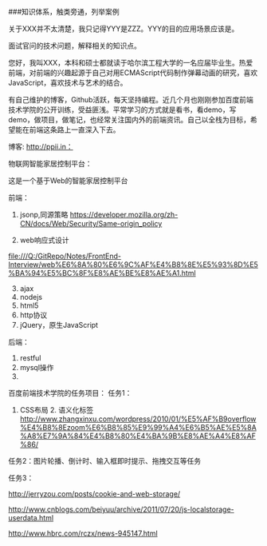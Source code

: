 ###知识体系，触类旁通，列举案例

关于XXX并不太清楚，我只记得YYY是ZZZ。YYY的目的应用场景应该是。

面试官问的技术问题，解释相关的知识点。

您好，我叫XXX，本科和硕士都就读于哈尔滨工程大学的一名应届毕业生。热爱前端，对前端的兴趣起源于自己对用ECMAScript代码制作弹幕动画的研究，喜欢JavaScript，喜欢技术与艺术的结合。

有自己维护的博客，Github活跃，每天坚持编程。近几个月也刚刚参加百度前端技术学院的公开训练，受益匪浅。平常学习的方式就是看书，看demo，写demo，做项目，做笔记，也经常关注国内外的前端资讯。自己以全栈为目标，希望能在前端这条路上一直深入下去。

博客: http://ppii.in：

物联网智能家居控制平台：

这是一个基于Web的智能家居控制平台

前端：
1. jsonp,同源策略
<https://developer.mozilla.org/zh-CN/docs/Web/Security/Same-origin_policy>

2. web响应式设计

<file:///Q:/GitRepo/Notes/FrontEnd-Interview/web%E6%8A%80%E6%9C%AF%E4%B8%8E%E5%93%8D%E5%BA%94%E5%BC%8F%E8%AE%BE%E8%AE%A1.html>

3. ajax
4. nodejs
5. html5
6. http协议
7. jQuery，原生JavaScript

后端：
 1. restful
 2. mysql操作
 3. 
百度前端技术学院的任务项目：
任务1：
1. CSS布局 2. 语义化标签
http://www.zhangxinxu.com/wordpress/2010/01/%E5%AF%B9overflow%E4%B8%8Ezoom%E6%B8%85%E9%99%A4%E6%B5%AE%E5%8A%A8%E7%9A%84%E4%B8%80%E4%BA%9B%E8%AE%A4%E8%AF%86/

任务2：图片轮播、倒计时、输入框即时提示、拖拽交互等任务

任务3：

http://jerryzou.com/posts/cookie-and-web-storage/

http://www.cnblogs.com/beiyuu/archive/2011/07/20/js-localstorage-userdata.html

http://www.hbrc.com/rczx/news-945147.html